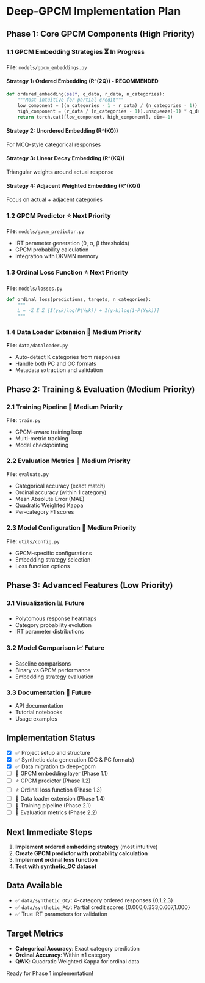 # Deep-GPCM Implementation Plan

## Phase 1: Core GPCM Components (High Priority)

### 1.1 GPCM Embedding Strategies ⏳ In Progress
**File**: `models/gpcm_embeddings.py`

#### Strategy 1: Ordered Embedding (R^(2Q)) - RECOMMENDED
```python
def ordered_embedding(self, q_data, r_data, n_categories):
    """Most intuitive for partial credit"""
    low_component = ((n_categories - 1 - r_data) / (n_categories - 1)).unsqueeze(-1) * q_data
    high_component = (r_data / (n_categories - 1)).unsqueeze(-1) * q_data
    return torch.cat([low_component, high_component], dim=-1)
```

#### Strategy 2: Unordered Embedding (R^(KQ))
For MCQ-style categorical responses

#### Strategy 3: Linear Decay Embedding (R^(KQ))
Triangular weights around actual response

#### Strategy 4: Adjacent Weighted Embedding (R^(KQ))
Focus on actual + adjacent categories

### 1.2 GPCM Predictor ⭐ Next Priority
**File**: `models/gpcm_predictor.py`

- IRT parameter generation (θ, α, β thresholds)
- GPCM probability calculation
- Integration with DKVMN memory

### 1.3 Ordinal Loss Function ⭐ Next Priority
**File**: `models/losses.py`

```python
def ordinal_loss(predictions, targets, n_categories):
    """
    L = -Σ Σ Σ [I(y≤k)log(P(Y≤k)) + I(y>k)log(1-P(Y≤k))]
    """
```

### 1.4 Data Loader Extension 🔄 Medium Priority
**File**: `data/dataloader.py`

- Auto-detect K categories from responses
- Handle both PC and OC formats
- Metadata extraction and validation

## Phase 2: Training & Evaluation (Medium Priority)

### 2.1 Training Pipeline 🔄 Medium Priority
**File**: `train.py`

- GPCM-aware training loop
- Multi-metric tracking
- Model checkpointing

### 2.2 Evaluation Metrics 🔄 Medium Priority
**File**: `evaluate.py`

- Categorical accuracy (exact match)
- Ordinal accuracy (within 1 category) 
- Mean Absolute Error (MAE)
- Quadratic Weighted Kappa
- Per-category F1 scores

### 2.3 Model Configuration 🔄 Medium Priority
**File**: `utils/config.py`

- GPCM-specific configurations
- Embedding strategy selection
- Loss function options

## Phase 3: Advanced Features (Low Priority)

### 3.1 Visualization 📊 Future
- Polytomous response heatmaps
- Category probability evolution
- IRT parameter distributions

### 3.2 Model Comparison 📈 Future
- Baseline comparisons
- Binary vs GPCM performance
- Embedding strategy evaluation

### 3.3 Documentation 📝 Future
- API documentation
- Tutorial notebooks
- Usage examples

## Implementation Status

- [x] ✅ Project setup and structure
- [x] ✅ Synthetic data generation (OC & PC formats)
- [x] ✅ Data migration to deep-gpcm
- [ ] 🔄 GPCM embedding layer (Phase 1.1) 
- [ ] ⭐ GPCM predictor (Phase 1.2)
- [ ] ⭐ Ordinal loss function (Phase 1.3)
- [ ] 🔄 Data loader extension (Phase 1.4)
- [ ] 🔄 Training pipeline (Phase 2.1)
- [ ] 🔄 Evaluation metrics (Phase 2.2)

## Next Immediate Steps

1. **Implement ordered embedding strategy** (most intuitive)
2. **Create GPCM predictor with probability calculation**
3. **Implement ordinal loss function**
4. **Test with synthetic_OC dataset**

## Data Available

- ✅ `data/synthetic_OC/`: 4-category ordered responses {0,1,2,3}
- ✅ `data/synthetic_PC/`: Partial credit scores {0.000,0.333,0.667,1.000}
- ✅ True IRT parameters for validation

## Target Metrics

- **Categorical Accuracy**: Exact category prediction
- **Ordinal Accuracy**: Within ±1 category
- **QWK**: Quadratic Weighted Kappa for ordinal data

Ready for Phase 1 implementation!